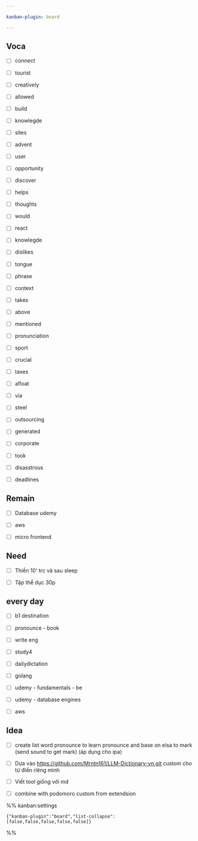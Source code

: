 ```yaml
---

kanban-plugin: board

---
```


## Voca

- [ ] connect
- [ ] tourist
- [ ] creatively
- [ ] allowed
- [ ] build
- [ ] knowlegde
- [ ] sites
- [ ] advent
- [ ] user
- [ ] opportunity
- [ ] discover
- [ ] helps
- [ ] thoughts
- [ ] would
- [ ] react
- [ ] knowlegde
- [ ] dislikes
- [ ] tongue
- [ ] phrase
- [ ] context
- [ ] takes
- [ ] above
- [ ] mentioned
- [ ] pronunciation
- [ ] sport
- [ ] crucial
- [ ] taxes
- [ ] afloat
- [ ] via
- [ ] steel
- [ ] outsourcing
- [ ] generated
- [ ] corporate
- [ ] took
- [ ] disasstrous
- [ ] deadlines


## Remain

- [ ] Database udemy
- [ ] aws
- [ ] micro frontend


## Need

- [ ] Thiền 10' trc và sau sleep
- [ ] Tập thể dục 30p


## every day

- [ ] b1 destination
- [ ] pronounce - book
- [ ] write eng
- [ ] study4
- [ ] dailydictation
- [ ] golang
- [ ] udemy - fundamentals - be
- [ ] udemy - database engines
- [ ] aws


## Idea

- [ ] create list word pronounce to learn pronounce and base on elsa to mark (send sound to get mark) (áp dụng cho ipa)
- [ ] Dựa vào https://github.com/Mrntn161/LLM-Dictionary-vn.git
	custom cho từ điển riêng mình
- [ ] Viết tool giống với md
- [ ] combine with podomoro custom from extendsion




%% kanban:settings
```
{"kanban-plugin":"board","list-collapse":[false,false,false,false,false]}
```
%%